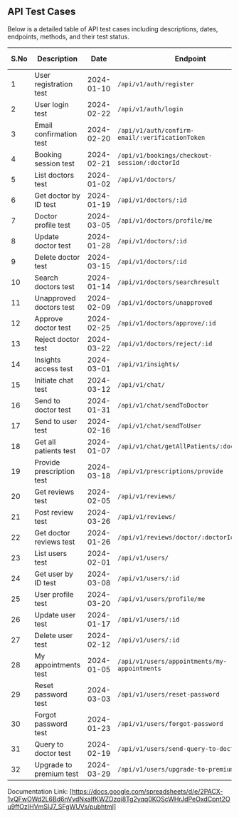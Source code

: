 ## API Test Cases

Below is a detailed table of API test cases including descriptions, dates, endpoints, methods, and their test status.

| S.No | Description                | Date       | Endpoint                                                  | Method | Test Status |
|------|----------------------------|------------|-----------------------------------------------------------|--------|-------------|
| 1    | User registration test     | 2024-01-10 | `/api/v1/auth/register`                                   | POST   | ✅          |
| 2    | User login test            | 2024-02-22 | `/api/v1/auth/login`                                      | POST   | ✅          |
| 3    | Email confirmation test    | 2024-02-20 | `/api/v1/auth/confirm-email/:verificationToken`           | POST   | ✅          |
| 4    | Booking session test       | 2024-02-21 | `/api/v1/bookings/checkout-session/:doctorId`             | POST   | ✅          |
| 5    | List doctors test          | 2024-01-02 | `/api/v1/doctors/`                                        | GET    | ✅          |
| 6    | Get doctor by ID test      | 2024-01-19 | `/api/v1/doctors/:id`                                     | GET    | ✅          |
| 7    | Doctor profile test        | 2024-03-05 | `/api/v1/doctors/profile/me`                              | GET    | ✅          |
| 8    | Update doctor test         | 2024-01-28 | `/api/v1/doctors/:id`                                     | PUT    | ✅          |
| 9    | Delete doctor test         | 2024-03-15 | `/api/v1/doctors/:id`                                     | DELETE | ✅          |
| 10   | Search doctors test        | 2024-01-14 | `/api/v1/doctors/searchresult`                            | GET    | ✅          |
| 11   | Unapproved doctors test    | 2024-02-09 | `/api/v1/doctors/unapproved`                              | GET    | ✅          |
| 12   | Approve doctor test        | 2024-02-25 | `/api/v1/doctors/approve/:id`                             | PUT    | ✅          |
| 13   | Reject doctor test         | 2024-03-22 | `/api/v1/doctors/reject/:id`                              | PUT    | ✅          |
| 14   | Insights access test       | 2024-03-01 | `/api/v1/insights/`                                       | GET    | ✅          |
| 15   | Initiate chat test         | 2024-03-12 | `/api/v1/chat/`                                           | POST   | ✅          |
| 16   | Send to doctor test        | 2024-01-31 | `/api/v1/chat/sendToDoctor`                               | POST   | ✅          |
| 17   | Send to user test          | 2024-02-16 | `/api/v1/chat/sendToUser`                                 | POST   | ✅          |
| 18   | Get all patients test      | 2024-01-07 | `/api/v1/chat/getAllPatients/:doctorId/`                  | GET    | ✅          |
| 19   | Provide prescription test  | 2024-03-18 | `/api/v1/prescriptions/provide`                           | POST   | ✅          |
| 20   | Get reviews test           | 2024-02-05 | `/api/v1/reviews/`                                        | GET    | ✅          |
| 21   | Post review test           | 2024-03-26 | `/api/v1/reviews/`                                        | POST   | ✅          |
| 22   | Get doctor reviews test    | 2024-01-26 | `/api/v1/reviews/doctor/:doctorId/reviews`                | GET    | ✅          |
| 23   | List users test            | 2024-02-01 | `/api/v1/users/`                                          | GET    | ✅          |
| 24   | Get user by ID test        | 2024-03-08 | `/api/v1/users/:id`                                       | GET    | ✅          |
| 25   | User profile test          | 2024-03-20 | `/api/v1/users/profile/me`                                | GET    | ✅          |
| 26   | Update user test           | 2024-01-17 | `/api/v1/users/:id`                                       | PUT    | ✅          |
| 27   | Delete user test           | 2024-02-12 | `/api/v1/users/:id`                                       | DELETE | ✅          |
| 28   | My appointments test       | 2024-01-05 | `/api/v1/users/appointments/my-appointments`              | GET    | ✅          |
| 29   | Reset password test        | 2024-03-03 | `/api/v1/users/reset-password`                            | POST   | ✅          |
| 30   | Forgot password test       | 2024-01-23 | `/api/v1/users/forgot-password`                           | POST   | ✅          |
| 31   | Query to doctor test       | 2024-02-19 | `/api/v1/users/send-query-to-doctor`                      | POST   | ✅          |
| 32   | Upgrade to premium test    | 2024-03-29 | `/api/v1/users/upgrade-to-premium`                        | POST   | ✅          |

Documentation Link: [https://docs.google.com/spreadsheets/d/e/2PACX-1vQFwOWd2L6Bd6nVvdNxaIfKWZDzqi8Tg2yqq0KOScWHrJdPeOxdCpnt2Ou9ffOzIHVmSIJ7_SFgWUVs/pubhtml]
